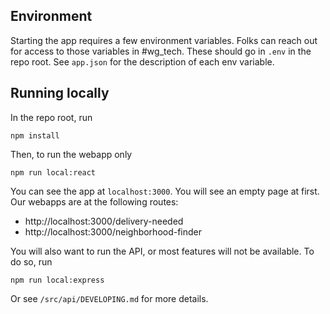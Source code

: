 
## Environment

Starting the app requires a few environment variables. Folks can reach out for access to those variables in #wg_tech. These should go in `.env` in the repo root. See `app.json` for the description of each env variable.


## Running locally

In the repo root, run 

```
npm install
```

Then, to run the webapp only

```
npm run local:react
```

You can see the app at `localhost:3000`. You will see an empty page at first. Our webapps are at the following routes:

- http://localhost:3000/delivery-needed
- http://localhost:3000/neighborhood-finder

You will also want to run the API, or most features will not be available. To do so, run

```
npm run local:express
```

Or see `/src/api/DEVELOPING.md` for more details.
